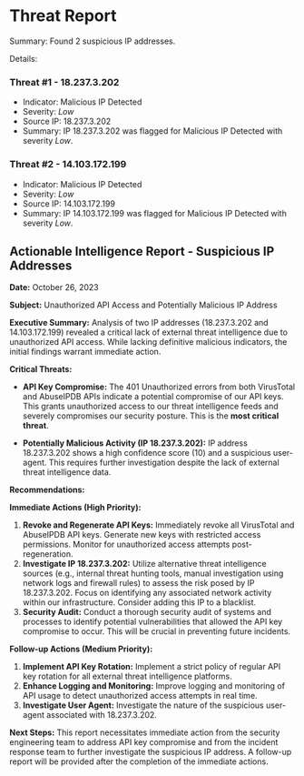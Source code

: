 Threat Report
====================

Summary:
Found 2 suspicious IP addresses.

Details:

### Threat #1 - 18.237.3.202
- Indicator: Malicious IP Detected
- Severity: *Low*
- Source IP: 18.237.3.202
- Summary: IP 18.237.3.202 was flagged for Malicious IP Detected with severity *Low*.

### Threat #2 - 14.103.172.199
- Indicator: Malicious IP Detected
- Severity: *Low*
- Source IP: 14.103.172.199
- Summary: IP 14.103.172.199 was flagged for Malicious IP Detected with severity *Low*.
## Actionable Intelligence Report - Suspicious IP Addresses

**Date:** October 26, 2023

**Subject:**  Unauthorized API Access and Potentially Malicious IP Address

**Executive Summary:**  Analysis of two IP addresses (18.237.3.202 and 14.103.172.199) revealed a critical lack of external threat intelligence due to unauthorized API access. While lacking definitive malicious indicators, the initial findings warrant immediate action.


**Critical Threats:**

* **API Key Compromise:**  The 401 Unauthorized errors from both VirusTotal and AbuseIPDB APIs indicate a potential compromise of our API keys. This grants unauthorized access to our threat intelligence feeds and severely compromises our security posture.  This is the **most critical threat**.

* **Potentially Malicious Activity (IP 18.237.3.202):** IP address 18.237.3.202 shows a high confidence score (10) and a suspicious user-agent. This requires further investigation despite the lack of external threat intelligence data.


**Recommendations:**

**Immediate Actions (High Priority):**

1. **Revoke and Regenerate API Keys:** Immediately revoke all VirusTotal and AbuseIPDB API keys.  Generate new keys with restricted access permissions.  Monitor for unauthorized access attempts post-regeneration.
2. **Investigate IP 18.237.3.202:**  Utilize alternative threat intelligence sources (e.g., internal threat hunting tools, manual investigation using network logs and firewall rules) to assess the risk posed by IP 18.237.3.202. Focus on identifying any associated network activity within our infrastructure.  Consider adding this IP to a blacklist.
3. **Security Audit:** Conduct a thorough security audit of systems and processes to identify potential vulnerabilities that allowed the API key compromise to occur.  This will be crucial in preventing future incidents.

**Follow-up Actions (Medium Priority):**

1. **Implement API Key Rotation:** Implement a strict policy of regular API key rotation for all external threat intelligence platforms.
2. **Enhance Logging and Monitoring:** Improve logging and monitoring of API usage to detect unauthorized access attempts in real time.
3. **Investigate User Agent:** Investigate the nature of the suspicious user-agent associated with 18.237.3.202.

**Next Steps:**  This report necessitates immediate action from the security engineering team to address API key compromise and from the incident response team to further investigate the suspicious IP address.  A follow-up report will be provided after the completion of the immediate actions.
